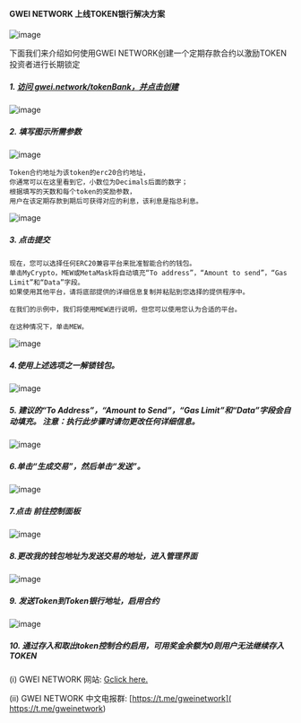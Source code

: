 #### GWEI NETWORK 上线TOKEN银行解决方案

####
![image](https://raw.githubusercontent.com/GweiTech/gwei-tokenbank-wiki/master/zh/images/blank/0.jpg)




下面我们来介绍如何使用GWEI NETWORK创建一个定期存款合约以激励TOKEN投资者进行长期锁定

##### 1. [访问 gwei.network/tokenBank，并点击创建 ]( https://gwei.network/tokenBank)
![image](https://raw.githubusercontent.com/GweiTech/gwei-tokenbank-wiki/master/zh/images/blank/1.jpg)

##### 2. 填写图示所需参数
![image](https://raw.githubusercontent.com/GweiTech/gwei-tokenbank-wiki/master/zh/images/blank/2.jpg)

```
Token合约地址为该token的erc20合约地址，
你通常可以在这里看到它，小数位为Decimals后面的数字；
根据填写的天数和每个token的奖励参数，
用户在该定期存款到期后可获得对应的利息，该利息是指总利息。
```
![image](https://raw.githubusercontent.com/GweiTech/gwei-tokenbank-wiki/master/zh/images/blank/3.jpg)

##### 3. 点击提交
```
现在，您可以选择任何ERC20兼容平台来批准智能合约的钱包。
单击MyCrypto，MEW或MetaMask将自动填充“To address”，“Amount to send”，“Gas Limit”和“Data”字段。
如果使用其他平台，请将底部提供的详细信息复制并粘贴到您选择的提供程序中。

在我们的示例中，我们将使用MEW进行说明，但您可以使用您认为合适的平台。

在这种情况下，单击MEW。
```
![image](https://raw.githubusercontent.com/GweiTech/gwei-tokenbank-wiki/master/zh/images/blank/4.jpg)


##### 4.使用上述选项之一解锁钱包。
![image](https://raw.githubusercontent.com/GweiTech/gwei-tokenbank-wiki/master/zh/images/blank/5.jpg)


##### 5. 建议的“To Address”，“Amount to Send”，“Gas Limit”和“Data”字段会自动填充。 注意：执行此步骤时请勿更改任何详细信息。 


![image](https://raw.githubusercontent.com/GweiTech/gwei-tokenbank-wiki/master/zh/images/blank/6.jpg)


##### 6.单击“生成交易”，然后单击“发送”。
![image](https://raw.githubusercontent.com/GweiTech/gwei-tokenbank-wiki/master/zh/images/blank/7.jpg)


##### 7.点击 前往控制面板
![image](https://raw.githubusercontent.com/GweiTech/gwei-tokenbank-wiki/master/zh/images/blank/8.jpg)


##### 8.更改我的钱包地址为发送交易的地址，进入管理界面
![image](https://raw.githubusercontent.com/GweiTech/gwei-tokenbank-wiki/master/zh/images/blank/9.jpg)


##### 9. 发送Token到Token银行地址，启用合约
![image](https://raw.githubusercontent.com/GweiTech/gwei-tokenbank-wiki/master/zh/images/blank/10.jpg)

##### 10. 通过存入和取出token控制合约启用，可用奖金余额为0则用户无法继续存入TOKEN



(i) GWEI NETWORK 网站: [Gclick here.]( https://gwei.network)


(ii) GWEI NETWORK  中文电报群: [https://t.me/gweinetwork]( https://t.me/gweinetwork)












